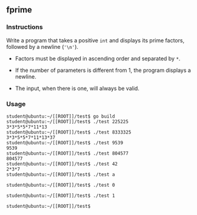 ## fprime

### Instructions

Write a program that takes a positive `int` and displays its prime factors, followed by a newline (`'\n'`).

-   Factors must be displayed in ascending order and separated by `*`.

-   If the number of parameters is different from 1, the program displays a newline.

-   The input, when there is one, will always be valid.

### Usage

```console
student@ubuntu:~/[[ROOT]]/test$ go build
student@ubuntu:~/[[ROOT]]/test$ ./test 225225
3*3*5*5*7*11*13
student@ubuntu:~/[[ROOT]]/test$ ./test 8333325
3*3*5*5*7*11*13*37
student@ubuntu:~/[[ROOT]]/test$ ./test 9539
9539
student@ubuntu:~/[[ROOT]]/test$ ./test 804577
804577
student@ubuntu:~/[[ROOT]]/test$ ./test 42
2*3*7
student@ubuntu:~/[[ROOT]]/test$ ./test a

student@ubuntu:~/[[ROOT]]/test$ ./test 0

student@ubuntu:~/[[ROOT]]/test$ ./test 1

student@ubuntu:~/[[ROOT]]/test$
```
